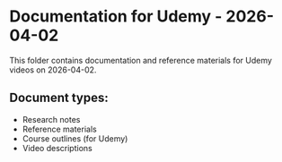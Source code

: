 # Documentation for Udemy - 2026-04-02

This folder contains documentation and reference materials for Udemy videos on 2026-04-02.

## Document types:
- Research notes
- Reference materials
- Course outlines (for Udemy)
- Video descriptions
